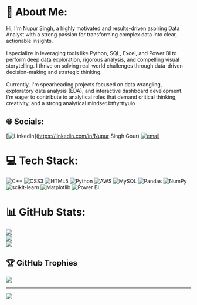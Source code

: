 # 💫 About Me:
Hi, I'm Nupur Singh, a highly motivated and results-driven aspiring Data Analyst with a strong passion for transforming complex data into clear, actionable insights.<br><br>I specialize in leveraging tools like Python, SQL, Excel, and Power BI to perform deep data exploration, rigorous analysis, and compelling visual storytelling. I thrive on solving real-world challenges through data-driven decision-making and strategic thinking.<br><br>Currently, I'm spearheading projects focused on data wrangling, exploratory data analysis (EDA), and interactive dashboard development. I'm eager to contribute to analytical roles that demand critical thinking, creativity, and a strong analytical mindset.btftyrttyuio


## 🌐 Socials:
[![LinkedIn](https://img.shields.io/badge/LinkedIn-%230077B5.svg?logo=linkedin&logoColor=white)](https://linkedin.com/in/Nupur Singh Gour) [![email](https://img.shields.io/badge/Email-D14836?logo=gmail&logoColor=white)](mailto:nupurgour654@gmail.com) 

# 💻 Tech Stack:
![C++](https://img.shields.io/badge/c++-%2300599C.svg?style=flat&logo=c%2B%2B&logoColor=white) ![CSS3](https://img.shields.io/badge/css3-%231572B6.svg?style=flat&logo=css3&logoColor=white) ![HTML5](https://img.shields.io/badge/html5-%23E34F26.svg?style=flat&logo=html5&logoColor=white) ![Python](https://img.shields.io/badge/python-3670A0?style=flat&logo=python&logoColor=ffdd54) ![AWS](https://img.shields.io/badge/AWS-%23FF9900.svg?style=flat&logo=amazon-aws&logoColor=white) ![MySQL](https://img.shields.io/badge/mysql-4479A1.svg?style=flat&logo=mysql&logoColor=white) ![Pandas](https://img.shields.io/badge/pandas-%23150458.svg?style=flat&logo=pandas&logoColor=white) ![NumPy](https://img.shields.io/badge/numpy-%23013243.svg?style=flat&logo=numpy&logoColor=white) ![scikit-learn](https://img.shields.io/badge/scikit--learn-%23F7931E.svg?style=flat&logo=scikit-learn&logoColor=white) ![Matplotlib](https://img.shields.io/badge/Matplotlib-%23ffffff.svg?style=flat&logo=Matplotlib&logoColor=black) ![Power Bi](https://img.shields.io/badge/power_bi-F2C811?style=flat&logo=powerbi&logoColor=black)
# 📊 GitHub Stats:
![](https://github-readme-stats.vercel.app/api?username=NupurGour654&theme=gruvbox&hide_border=false&include_all_commits=true&count_private=true)<br/>
![](https://nirzak-streak-stats.vercel.app/?user=NupurGour654&theme=gruvbox&hide_border=false)<br/>
![](https://github-readme-stats.vercel.app/api/top-langs/?username=NupurGour654&theme=gruvbox&hide_border=false&include_all_commits=true&count_private=true&layout=compact)

## 🏆 GitHub Trophies
![](https://github-profile-trophy.vercel.app/?username=NupurGour654&theme=gruvbox&no-frame=false&no-bg=true&margin-w=4)

---
[![](https://visitcount.itsvg.in/api?id=NupurGour654&icon=0&color=0)](https://visitcount.itsvg.in)

<!-- Proudly created with GPRM ( https://gprm.itsvg.in ) -->

